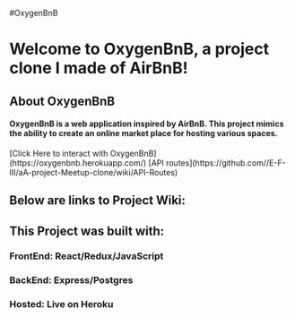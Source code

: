 #OxygenBnB
<h1>Welcome to OxygenBnB, a project clone I made of AirBnB!</h1>
<h2>About OxygenBnB</h2>
<h4>OxygenBnB is a web application inspired by AirBnB. This project mimics the ability to create an online market place for hosting various spaces.</h4>
[Click Here to interact with OxygenBnB](https://oxygenbnb.herokuapp.com/)
[API routes](https://github.com//E-F-III/aA-project-Meetup-clone/wiki/API-Routes)
<h2>Below are links to Project Wiki:</h2>


<h2>This Project was built with:</h2>
<h3>FrontEnd: React/Redux/JavaScript</h3>
<h3>BackEnd: Express/Postgres</h3>
<h3>Hosted: Live on Heroku</h3>


<h2></h2>
